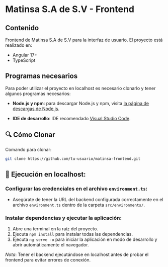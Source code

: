 # Matinsa S.A de S.V - Frontend

## Contenido

Frontend de Matinsa S.A de S.V para la interfaz de usuario.
El proyecto está realizado en:

- Angular 17+
- TypeScript

## Programas necesarios

Para poder utilizar el proyecto en localhost es necesario clonarlo y tener algunos programas necesarios:

- **Node.js y npm**: para descargar Node.js y npm, visita [la página de descargas de Node.js](https://nodejs.org/es/download/).

- **IDE de desarrollo**: IDE recomendado [Visual Studio Code](https://code.visualstudio.com/download/).

## 🔍 Cómo Clonar

Comando para clonar:

```bash
git clone https://github.com/tu-usuario/matinsa-frontend.git
```

## 🚀 Ejecución en localhost:

### Configurar las credenciales en el archivo `environment.ts`:

- Asegúrate de tener la URL del backend configurada correctamente en el archivo `environment.ts` dentro de la carpeta `src/environments/`.

### Instalar dependencias y ejecutar la aplicación:

1. Abre una terminal en la raíz del proyecto.
2. Ejecuta `npm install` para instalar todas las dependencias.
3. Ejecuta `ng serve -o` para iniciar la aplicación en modo de desarrollo y abrir automáticamente el navegador.

_Nota_: Tener el backend ejecutándose en localhost antes de probar el frontend para evitar errores de conexión.

